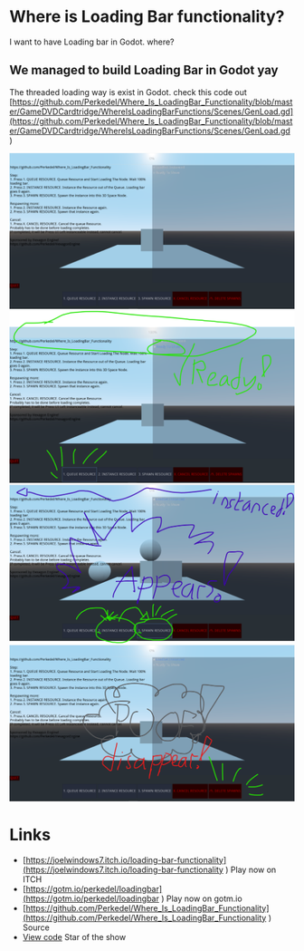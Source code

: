 # Where is Loading Bar functionality?
I want to have Loading bar in Godot. where?

## We managed to build Loading Bar in Godot yay
The threaded loading way is exist in Godot. check this code out  
[https://github.com/Perkedel/Where_Is_LoadingBar_Functionality/blob/master/GameDVDCardtridge/WhereIsLoadingBarFunctions/Scenes/GenLoad.gd](https://github.com/Perkedel/Where_Is_LoadingBar_Functionality/blob/master/GameDVDCardtridge/WhereIsLoadingBarFunctions/Scenes/GenLoad.gd )

![skren1](https://github.com/Perkedel/After-Church/raw/master/RAW%20files/Skrensut/where-is-loading-thumb-1.png )
![skren2](https://github.com/Perkedel/After-Church/raw/master/RAW%20files/Skrensut/where-is-loading-thumb-2.png)
![skren3](https://github.com/Perkedel/After-Church/raw/master/RAW%20files/Skrensut/where-is-loading-thumb-3.png)
![skren4](https://github.com/Perkedel/After-Church/raw/master/RAW%20files/Skrensut/where-is-loading-thumb-4.png)

# Links
- [https://joelwindows7.itch.io/loading-bar-functionality](https://joelwindows7.itch.io/loading-bar-functionality ) Play now on ITCH
- [https://gotm.io/perkedel/loadingbar](https://gotm.io/perkedel/loadingbar ) Play now on gotm.io
- [https://github.com/Perkedel/Where_Is_LoadingBar_Functionality](https://github.com/Perkedel/Where_Is_LoadingBar_Functionality ) Source
- [View code](https://github.com/Perkedel/Where_Is_LoadingBar_Functionality/blob/master/GameDVDCardtridge/WhereIsLoadingBarFunctions/Scenes/GenLoad.gd ) Star of the show 
